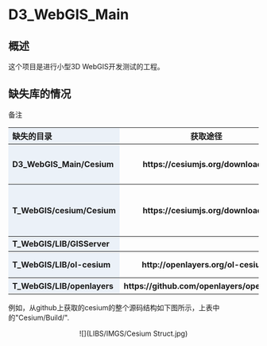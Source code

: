 # D3_WebGIS_Main

## 概述
这个项目是进行小型3D WebGIS开发测试的工程。

## 缺失库的情况
<style>
table th:first-of-type{
width:100px;
height:30px;
font-wight:bold;
text-align:left;
background:rgba(158,188,226,0.2);
}</style>

<table>
<thead>
<tr>
<th>缺失的目录</th>
<th>获取途径</th>
<th">备注</th>
</tr>
</thead>
<tr>
<th>D3_WebGIS_Main/Cesium</th>
<th>https://cesiumjs.org/downloads/</th>
<th>可以下载其源代码，然后整体的放入以上位置。</th>
</tr>
<tr>
<th>T_WebGIS/cesium/Cesium</th>
<th>https://cesiumjs.org/downloads/</th>
<th>同上，但可以使用build后的Cesium发布包,其目录为"Cesium/Build/"</th>
</tr>
<tr>
<th>T_WebGIS/LIB/GISServer</th>
<th></th>
<th></th>
</tr>
<tr>
<th>T_WebGIS/LIB/ol-cesium</th>
<th>http://openlayers.org/ol-cesium/</th>
<th>OpenLayer版本的Cesium</th>
</tr>
<tr>
<th>T_WebGIS/LIB/openlayers</th>
<th>https://github.com/openlayers/openlayers</th>
<th>openlayer 库</th>
</tr>
</table>
例如，从github上获取的cesium的整个源码结构如下图所示，上表中的"Cesium/Build/".

<div align=center>

![](LIBS/IMGS/Cesium Struct.jpg)
</div>

